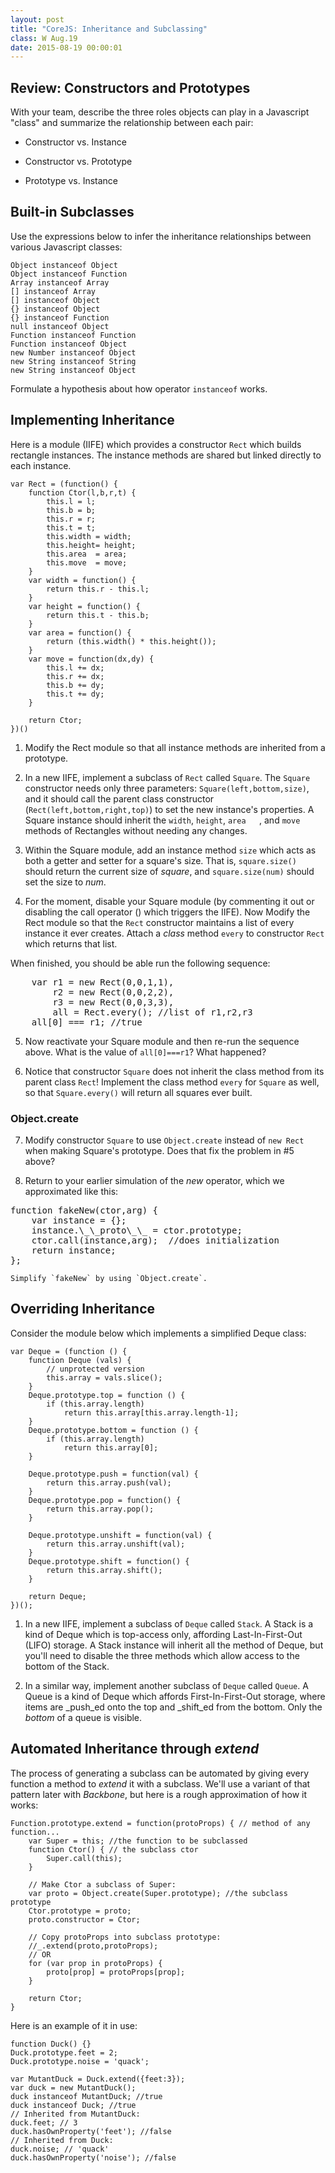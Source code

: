 ```yaml
---
layout: post
title: "CoreJS: Inheritance and Subclassing"
class: W Aug.19
date: 2015-08-19 00:00:01
---
```


## Review: Constructors and Prototypes

With your team, describe the three roles objects can play in a Javascript "class" and summarize the relationship between each pair:

* Constructor vs. Instance

* Constructor vs. Prototype

* Prototype vs. Instance


## Built-in Subclasses

Use the expressions below to infer the inheritance relationships between various Javascript classes:

```
Object instanceof Object
Object instanceof Function
Array instanceof Array
[] instanceof Array
[] instanceof Object
{} instanceof Object
{} instanceof Function
null instanceof Object
Function instanceof Function
Function instanceof Object
new Number instanceof Object
new String instanceof String
new String instanceof Object
```

Formulate a hypothesis about how operator `instanceof` works.

## Implementing Inheritance

Here is a module (IIFE) which provides a constructor `Rect` which builds rectangle instances.  The instance methods are shared but linked directly to each instance. 

```
var Rect = (function() {
	function Ctor(l,b,r,t) {
		this.l = l;
		this.b = b;
		this.r = r;
		this.t = t;
		this.width = width;
		this.height= height;
		this.area  = area;
		this.move  = move;
	}
	var width = function() {
		return this.r - this.l;
	}
	var height = function() {
		return this.t - this.b;
	}
	var area = function() {
		return (this.width() * this.height());
	}
	var move = function(dx,dy) {
		this.l += dx;
		this.r += dx;
		this.b += dy;
		this.t += dy;
	}

	return Ctor;
})()
```

1. Modify the Rect module so that all instance methods are inherited from a prototype.

2. In a new IIFE, implement a subclass of `Rect` called `Square`.  The `Square` constructor needs only three parameters: `Square(left,bottom,size)`, and it should call the parent class constructor (`Rect(left,bottom,right,top)`) to set the new instance's properties.
A Square instance should inherit the `width`, `height`, `area	`, and `move` methods of Rectangles without needing any changes.

3. Within the Square module, add an instance method `size` which acts as both a getter and setter for a square's size.  That is, `square.size()` should return the current size of _square_, and `square.size(num)` should set the size to _num_.

4. For the moment, disable your Square module (by commenting it out or disabling the call operator () which triggers the IIFE).
Now Modify the Rect module so that the `Rect` constructor maintains a list of every instance it ever creates.  Attach a _class_ method `every` to constructor `Rect` which returns that list.
<p>
When finished, you should be able run the following sequence:
<pre>
	var r1 = new Rect(0,0,1,1),
		r2 = new Rect(0,0,2,2),
		r3 = new Rect(0,0,3,3),
		all = Rect.every(); //list of r1,r2,r3
	all[0] === r1; //true
</pre>

5.  Now reactivate your Square module and then re-run the sequence above.  What is the value of `all[0]===r1`?  What happened?

6. Notice that constructor `Square` does not inherit the class method from its parent class `Rect`!  Implement the class method `every` for `Square` as well, so that `Square.every()` will return all squares ever built.



### Object.create

7. Modify constructor `Square` to use `Object.create` instead of `new Rect` when making Square's prototype.  Does that fix the problem in #5 above?


8.  Return to your earlier simulation of the _new_ operator, which we approximated like this:
<pre>
function fakeNew(ctor,arg) {
	var instance = {};
	instance.\_\_proto\_\_ = ctor.prototype;
	ctor.call(instance,arg);  //does initialization
	return instance;
};
</pre>

	Simplify `fakeNew` by using `Object.create`.

## Overriding Inheritance

Consider the module below which implements a simplified Deque class:

```
var Deque = (function () {
	function Deque (vals) {
		// unprotected version
		this.array = vals.slice();
	}
	Deque.prototype.top = function () {
		if (this.array.length)
			return this.array[this.array.length-1];
	}
	Deque.prototype.bottom = function () {
		if (this.array.length)
			return this.array[0];
	}

	Deque.prototype.push = function(val) {
		return this.array.push(val);
	}
	Deque.prototype.pop = function() {
		return this.array.pop();
	}

	Deque.prototype.unshift = function(val) {
		return this.array.unshift(val);
	}
	Deque.prototype.shift = function() {
		return this.array.shift();
	}

	return Deque;
})();
```

1. In a new IIFE, implement a subclass of `Deque` called `Stack`.  A Stack is a kind of Deque which is top-access only, affording Last-In-First-Out (LIFO) storage.  A Stack instance will inherit all the method of Deque, but you'll need to disable the three methods which allow access to the bottom of the Stack.


2. In a similar way, implement another subclass of `Deque` called `Queue`.  A Queue is a kind of Deque which affords First-In-First-Out storage, where items are _push_ed onto the top and _shift_ed from the bottom.   Only the _bottom_ of a queue is visible.

## Automated Inheritance through _extend_

The process of generating a subclass can be automated by giving every function a method to _extend_ it with a subclass.  We'll use a variant of that pattern later with _Backbone_, but here is a rough approximation of how it works:

```
Function.prototype.extend = function(protoProps) { // method of any function...
	var Super = this; //the function to be subclassed
	function Ctor() { // the subclass ctor
		Super.call(this);
	}

	// Make Ctor a subclass of Super:
	var proto = Object.create(Super.prototype); //the subclass prototype
	Ctor.prototype = proto;
	proto.constructor = Ctor;

	// Copy protoProps into subclass prototype:
	//_.extend(proto,protoProps);
	// OR
	for (var prop in protoProps) {
		proto[prop] = protoProps[prop];
	}

	return Ctor;
}
```

Here is an example of it in use:

```
function Duck() {}
Duck.prototype.feet = 2;
Duck.prototype.noise = 'quack';

var MutantDuck = Duck.extend({feet:3});
var duck = new MutantDuck();
duck instanceof MutantDuck; //true
duck instanceof Duck; //true
// Inherited from MutantDuck:
duck.feet; // 3
duck.hasOwnProperty('feet'); //false
// Inherited from Duck:
duck.noise; // 'quack'
duck.hasOwnProperty('noise'); //false
```
